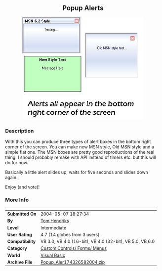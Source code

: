 ﻿<div align="center">

## Popup Alerts

<img src="PIC200458177532432.JPG">
</div>

### Description

With this you can produce three types of alert boxes in the bottom right corner of the screen. You can make new MSN style, Old MSN style and a simple flat one. The MSN boxes are pretty good reproductions of the real thing. I should probably remake with API instead of timers etc. but this will do for now.

Basically a little alert slides up, waits for five seconds and slides down again.

Enjoy (and vote)!
 
### More Info
 


<span>             |<span>
---                |---
**Submitted On**   |2004-05-07 18:27:34
**By**             |[Tom Hendriks](https://github.com/Planet-Source-Code/PSCIndex/blob/master/ByAuthor/tom-hendriks.md)
**Level**          |Intermediate
**User Rating**    |4.7 (14 globes from 3 users)
**Compatibility**  |VB 3\.0, VB 4\.0 \(16\-bit\), VB 4\.0 \(32\-bit\), VB 5\.0, VB 6\.0
**Category**       |[Custom Controls/ Forms/  Menus](https://github.com/Planet-Source-Code/PSCIndex/blob/master/ByCategory/custom-controls-forms-menus__1-4.md)
**World**          |[Visual Basic](https://github.com/Planet-Source-Code/PSCIndex/blob/master/ByWorld/visual-basic.md)
**Archive File**   |[Popup\_Aler174326582004\.zip](https://github.com/Planet-Source-Code/tom-hendriks-popup-alerts__1-53659/archive/master.zip)








